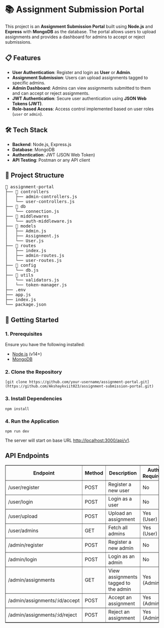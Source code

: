 
<h1>📚 Assignment Submission Portal</h1>
<p>
  This project is an <strong>Assignment Submission Portal</strong> built using <strong>Node.js</strong> and <strong>Express</strong> with <strong>MongoDB</strong> as the database. The portal allows users to upload assignments and provides a dashboard for admins to accept or reject submissions.
</p>

<h2>📋 Features</h2>
<ul>
  <li><strong>User Authentication</strong>: Register and login as <strong>User</strong> or <strong>Admin</strong>.</li>
  <li><strong>Assignment Submission</strong>: Users can upload assignments tagged to specific admins.</li>
  <li><strong>Admin Dashboard</strong>: Admins can view assignments submitted to them and can accept or reject assignments.</li>
  <li><strong>JWT Authentication</strong>: Secure user authentication using <strong>JSON Web Tokens (JWT)</strong>.</li>
  <li><strong>Role-based Access</strong>: Access control implemented based on user roles (<code>user</code> or <code>admin</code>).</li>
</ul>

<h2>🛠️ Tech Stack</h2>
<ul>
  <li><strong>Backend</strong>: Node.js, Express.js</li>
  <li><strong>Database</strong>: MongoDB</li>
  <li><strong>Authentication</strong>: JWT (JSON Web Token)</li>
  <li><strong>API Testing</strong>: Postman or any API client</li>
</ul>

<h2>📂 Project Structure</h2>
<pre>
📁 assignment-portal
├── 📁 controllers
│   ├── admin-controllers.js
│   └── user-controllers.js
├── 📁 db
│   └── connection.js
├── 📁 middlewares
│   └── auth-middleware.js
├── 📁 models
│   ├── Admin.js
│   ├── Assignment.js
│   └── User.js
├── 📁 routes
│   ├── index.js
│   ├── admin-routes.js
│   └── user-routes.js
├── 📁 config
│   └── db.js
├── 📁 utils
│   └── validators.js
│   └── token-manager.js
├── .env
├── app.js
├── index.js
└── package.json
</pre>

<h2>🚀 Getting Started</h2>

<h3>1. Prerequisites</h3>
<p>Ensure you have the following installed:</p>
<ul>
  <li><a href="https://nodejs.org/">Node.js</a> (v14+)</li>
  <li><a href="https://www.mongodb.com/">MongoDB</a></li>
</ul>

<h3>2. Clone the Repository</h3>
<pre>
<code>[git clone https://github.com/your-username/assignment-portal.git](https://github.com/Akshaykviit023/assignment-submission-portal.git)</code>
</pre>

<h3>3. Install Dependencies</h3>
<pre><code>npm install</code></pre>

<h3>4. Run the Application</h3>
<pre><code>npm run dev</code></pre>
<p>The server will start on base URL <a href="http://localhost:3000/api/v1">http://localhost:3000/api/v1</a>.</p>

<h2>API Endpoints</h2>
<table border="1">
  <thead>
    <tr>
      <th>Endpoint</th>
      <th>Method</th>
      <th>Description</th>
      <th>Auth Required</th>
    </tr>
  </thead>
  <tbody>
    <tr>
      <td>/user/register</td>
      <td>POST</td>
      <td>Register a new user</td>
      <td>No</td>
    </tr>
    <tr>
      <td>/user/login</td>
      <td>POST</td>
      <td>Login as a user</td>
      <td>No</td>
    </tr>
    <tr>
      <td>/user/upload</td>
      <td>POST</td>
      <td>Upload an assignment</td>
      <td>Yes (User)</td>
    </tr>
    <tr>
      <td>/user/admins</td>
      <td>GET</td>
      <td>Fetch all admins</td>
      <td>Yes (User)</td>
    </tr>
    <tr>
      <td>/admin/register</td>
      <td>POST</td>
      <td>Register a new admin</td>
      <td>No</td>
    </tr>
    <tr>
      <td>/admin/login</td>
      <td>POST</td>
      <td>Login as an admin</td>
      <td>No</td>
    </tr>
    <tr>
      <td>/admin/assignments</td>
      <td>GET</td>
      <td>View assignments tagged to the admin</td>
      <td>Yes (Admin)</td>
    </tr>
    <tr>
      <td>/admin/assignments/:id/accept</td>
      <td>POST</td>
      <td>Accept an assignment</td>
      <td>Yes (Admin)</td>
    </tr>
    <tr>
      <td>/admin/assignments/:id/reject</td>
      <td>POST</td>
      <td>Reject an assignment</td>
      <td>Yes (Admin)</td>
    </tr>
  </tbody>
</table>


